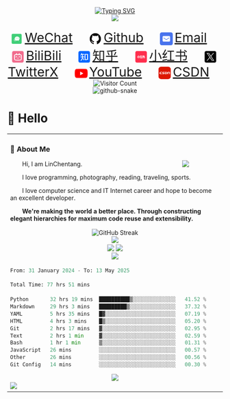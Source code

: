 <div align="center">
  
  <!-- dynamic typing effect 动态打字效果 -->
  <div>
    <a href="https://git.io/typing-svg">
      <img src="https://readme-typing-svg.demolab.com?font=Fira+Code&pause=1000&width=435&lines=LinChentang%E5%90%8C%E5%AD%A6%E7%A5%9D%E6%82%A8%E4%BB%8A%E5%A4%A9%E6%84%89%E5%BF%AB!&center=true&size=27" alt="Typing SVG" />
    </a>
  </div>

  <!-- knock code pictures 敲代码的图片 -->
  <picture>
    <source media="(prefers-color-scheme: dark)" srcset="https://cdn.jsdelivr.net/gh/LinChentang/LinChentang/assets/images/coding.gif" />
    <!-- <source media="(prefers-color-scheme: light)" srcset="https://cdn.jsdelivr.net/gh/LinChentang/LinChentang/assets/images/developer.svg" height="225px" /> -->
    <img src="https://cdn.jsdelivr.net/gh/LinChentang/LinChentang/assets/images/coding.gif" />
  </picture>

  <!-- for beauty 留个空行好看点 -->
  <div>&nbsp;</div>
  
  <!-- profile logo 个人资料徽标 -->
<div style="font-size: 30px; text-align: center;">
    <a href="https://linchentang.top/wechat_qrcode/" target="_blank" rel="noopener noreferrer">
        <img src="https://raw.githubusercontent.com/LinChentang/LinChentang.github.io/main/docs/images/plugin/微信.png" alt="微信" style="height:30px; vertical-align:middle; margin-right:4px;">WeChat</a> 
    <a href="https://github.com/LinChentang" target="_blank" rel="noopener noreferrer">
        <img src="https://raw.githubusercontent.com/LinChentang/LinChentang.github.io/main/docs/images/plugin/github.png" alt="GitHub" style="height:30px; vertical-align:middle; margin-right:4px;">Github</a> 
    <a href="mailto:z1273611131@163.com" target="_blank" rel="noopener noreferrer"">
        <img src="https://raw.githubusercontent.com/LinChentang/LinChentang.github.io/main/docs/images/plugin/邮箱.png" alt="邮箱" style="height:30px; vertical-align:middle; margin-right:4px;">Email</a> 
    <a href="https://space.bilibili.com/346629528?spm_id_from=333.1007.0.0" target="_blank" rel="noopener noreferrer">
        <img src="https://raw.githubusercontent.com/LinChentang/LinChentang.github.io/main/docs/images/plugin/哔哩哔哩.png" alt="哔哩哔哩" style="height:30px; vertical-align:middle; margin-right:4px;">BiliBili</a> 
    <a href="https://www.zhihu.com/people/yu-chen-63-69-85" target="_blank" rel="noopener noreferrer">
        <img src="https://raw.githubusercontent.com/LinChentang/LinChentang.github.io/main/docs/images/plugin/知乎.png" alt="知乎" style="height:30px; vertical-align:middle; margin-right:4px;">知乎</a> 
    <a href="https://www.xiaohongshu.com/user/profile/66a673f5000000001d023fdb" target="_blank" rel="noopener noreferrer">
        <img src="https://raw.githubusercontent.com/LinChentang/LinChentang.github.io/main/docs/images/plugin/小红书.png" alt="小红书" style="height:30px; vertical-align:middle; margin-right:4px;">小红书</a> 
    <a href="https://x.com/linchentang23" target="_blank" rel="noopener noreferrer">
        <img src="https://raw.githubusercontent.com/LinChentang/LinChentang.github.io/main/docs/images/plugin/TwitterX.png" alt="TwitterX" style="height:30px; vertical-align:middle; margin-right:4px;">TwitterX</a> 
    <a href="https://www.youtube.com/@linchentang618" target="_blank" rel="noopener noreferrer">
        <img src="https://raw.githubusercontent.com/LinChentang/LinChentang.github.io/main/docs/images/plugin/youtube .png" alt="YouTube" style="height:30px; vertical-align:middle; margin-right:4px;">YouTube</a> 
    <a href="https://blog.csdn.net/weixin_64266899?spm=1011.2124.3001.5343" target="_blank" rel="noopener noreferrer">
        <img src="https://raw.githubusercontent.com/LinChentang/LinChentang.github.io/main/docs/images/plugin/CSDN.png" alt="CSDN" style="height:30px; vertical-align:middle; margin-right:4px;">CSDN</a> <br>
</div>

<!-- visitor statistics logo 访问量统计-->
<div align="center">
  <img src="https://profile-counter.glitch.me/LinChentang/count.svg" alt="Visitor Count" width="225" />
</div>

  <!-- Snake Code Contribution Map 贪吃蛇代码贡献图 -->
  <picture>
    <source media="(prefers-color-scheme: dark)" srcset="https://cdn.jsdelivr.net/gh/LinChentang/LinChentang/profile-snake-contrib/github-contribution-grid-snake-dark.svg" />
    <source media="(prefers-color-scheme: light)" srcset="https://cdn.jsdelivr.net/gh/LinChentang/LinChentang/profile-snake-contrib/github-contribution-grid-snake.svg" />
    <img alt="github-snake" src="https://cdn.jsdelivr.net/gh/LinChentang/LinChentang/profile-snake-contrib/github-contribution-grid-snake-dark.svg" />
  </picture>

</div>

#  🙋 Hello

<table>
  
<tr><td>

</div>

### 🤺 About Me

<img align="right" width="88" src="https://cdn.jsdelivr.net/gh/LinChentang/LinChentang/assets/images/steven.png" />

<p>&emsp;&emsp;Hi, I am LinChentang.</p>
<p>&emsp;&emsp;I love programming, photography, reading, traveling, sports.</p>
<p>&emsp;&emsp;I love computer science and IT Internet career and hope to become an excellent developer.</p>
<p><strong>&emsp;&emsp;We're making the world a better place. Through constructing elegant hierarchies for maximum code reuse and extensibility.</strong></p>
</div>

<!-- github-readme-streak-stats 连续提交代码天数记录 -->
<div align="center">
   <img height=160 align="center" src="https://github-readme-streak-stats-eight.vercel.app/?user=LinChentang&theme=dracula&hide_border=true&mode=weekly&card_width=475" alt="GitHub Streak" />
</div>

<!-- spotify -->
<div align="center">
    <img height="137px" src="https://spotify-github-profile.kittinanx.com/api/view.svg?uid=31ndk7wlzonshfe43fboyw2yomcq&redirect=true][https://spotify-github-profile.kittinanx.com/api/view.svg?uid=31ndk7wlzonshfe43fboyw2yomcq&cover_image=true&theme=novatorem&show_offline=true&background_color=121212&interchange=true&bar_color=53b14f&bar_color_cover=true" />
</div>

<!-- ########################################## 分割 

<!-- GitHub 数据统计 -->
<div align="center">
    <img height="137px" src="https://github-readme-stats-git-masterrstaa-rickstaa.vercel.app/api?username=LinChentang&hide_title=false&hide_border=true&show_icons=true&line_height=21&text_color=000&icon_color=000&bg_color=0,ea6161,ffc64d,fffc4d,52fa5a&theme=graywhite" />
    <img height="137px" src="https://github-readme-stats-git-masterrstaa-rickstaa.vercel.app/api/top-langs/?username=LinChentang&hide_title=false&hide_border=true&layout=compact&langs_count=6&text_color=000&icon_color=fff&bg_color=0,52fa5a,4dfcff,c64dff&theme=graywhite" />
</div>

<!-- GitHub 奖杯🏆 -->
<div align="center">
  <img  src="https://github-profile-trophy.vercel.app/?username=LinChentang&theme=discord&row=1&column=-1&no-frame=true&no-bg=true" />
</div>

<!--START_SECTION:waka-->

```python
From: 31 January 2024 - To: 13 May 2025

Total Time: 77 hrs 51 mins

Python       32 hrs 19 mins  ██████████▒░░░░░░░░░░░░░░   41.52 %
Markdown     29 hrs 3 mins   █████████▒░░░░░░░░░░░░░░░   37.32 %
YAML         5 hrs 35 mins   █▓░░░░░░░░░░░░░░░░░░░░░░░   07.19 %
HTML         4 hrs 3 mins    █▒░░░░░░░░░░░░░░░░░░░░░░░   05.20 %
Git          2 hrs 17 mins   ▓░░░░░░░░░░░░░░░░░░░░░░░░   02.95 %
Text         2 hrs 1 min     ▓░░░░░░░░░░░░░░░░░░░░░░░░   02.59 %
Bash         1 hr 1 min      ▒░░░░░░░░░░░░░░░░░░░░░░░░   01.31 %
JavaScript   26 mins         ░░░░░░░░░░░░░░░░░░░░░░░░░   00.57 %
Other        26 mins         ░░░░░░░░░░░░░░░░░░░░░░░░░   00.56 %
Git Config   14 mins         ░░░░░░░░░░░░░░░░░░░░░░░░░   00.30 %
```

<!--END_SECTION:waka-->

<!-- GitHub Activity Graph GitHub 活动图 -->
<div align="center">
    <img src="https://github-readme-activity-graph.vercel.app/graph?username=LinChentang&theme=github" />
</div>

<!-- profile-3d-contrib 3D贡献图-->
<picture>
  <source media="(prefers-color-scheme: dark)" srcset="https://cdn.jsdelivr.net/gh/LinChentang/LinChentang/profile-3d-contrib/profile-night-rainbow.svg" />
  <source media="(prefers-color-scheme: light)" srcset="https://cdn.jsdelivr.net/gh/LinChentang/LinChentang/profile-3d-contrib/profile-gitblock.svg" />
  <img src="https://cdn.jsdelivr.net/gh/LinChentang/LinChentang/profile-3d-contrib/profile-night-rainbow.svg" />
</picture>

</div>

</td></tr>
